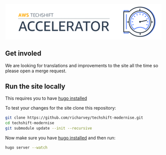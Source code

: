 ![static/img/techshift.png](static/img/techshift.png)

## Get involed

We are looking for translations and improvements to the site all the time so please open a merge request.

## Run the site locally

This requires you to have [hugo installed](https://gohugo.io/getting-started/installing/)

To test your changes for the site clone this repository:

```bash
git clone https://github.com/richarvey/techshift-modernise.git
cd techshift-modernise 
git submodule update --init --recursive
```

Now make sure you have [hugo installed](https://gohugo.io/getting-started/installing/) and then run:

```bash
hugo server --watch
```

